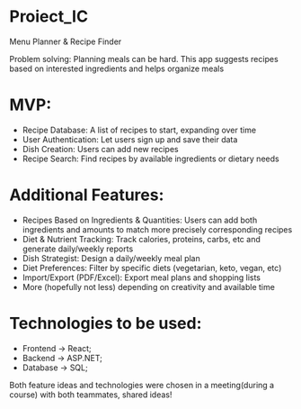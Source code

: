 # Proiect_IC

Menu Planner & Recipe Finder

Problem solving: Planning meals can be hard. This app suggests recipes based on interested ingredients and helps organize meals

# MVP:
+ Recipe Database: A list of recipes to start, expanding over time
+ User Authentication: Let users sign up and save their data
+ Dish Creation: Users can add new recipes
+ Recipe Search: Find recipes by available ingredients or dietary needs

# Additional Features:
+ Recipes Based on Ingredients & Quantities: Users can add both ingredients and amounts to match more precisely corresponding recipes
+ Diet & Nutrient Tracking: Track calories, proteins, carbs, etc and generate daily/weekly reports
+ Dish Strategist: Design a daily/weekly meal plan
+ Diet Preferences: Filter by specific diets (vegetarian, keto, vegan, etc)
+ Import/Export (PDF/Excel): Export meal plans and shopping lists
+ More (hopefully not less) depending on creativity and available time

# Technologies to be used:
+ Frontend -> React;
+ Backend -> ASP.NET;
+ Database -> SQL;

Both feature ideas and technologies were chosen in a meeting(during a course) with both teammates, shared ideas!
